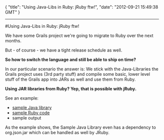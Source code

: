 {
  "title": "Using Java-Libs in Ruby: jRuby ftw!",
  "date": "2012-09-21 15:49:38 GMT"
}

---

#Using Java-Libs in Ruby: jRuby ftw!
<p>We have some Grails project we're going to migrate to Ruby over the next months.</p>&#13;
<p>But - of course - we have a tight release schedule as well.</p>&#13;
<p><strong>So how to switch the language and still be able to ship on time?</strong></p>&#13;
<p>In our particular scenario the answer is: We stick with the Java-Libraries the Grails project uses (3rd party stuff) and compile some basic, lower level stuff of the Grails app into JARs as well and use them from Ruby.</p>&#13;
<p><strong>Using JAR libraries from Ruby? Yep, that is possible with jRuby.</strong></p>&#13;
<p>See an example:</p>&#13;
<ul><li><a href="https://gist.github.com/3762089">sample Java library</a></li>&#13;
<li><a href="https://gist.github.com/3762229">sample Ruby code</a></li>&#13;
<li>sample output</li>&#13;
</ul><p>As the example shows, the Sample Java Library even has a dependency to org.json.jar which can be handled as well by JRuby.</p> 